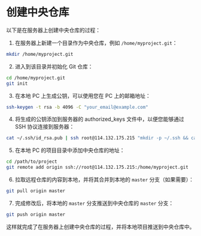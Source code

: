 

# 创建中央仓库

以下是在服务器上创建中央仓库的过程：

1. 在服务器上新建一个目录作为中央仓库，例如 `/home/myproject.git`：

```bash
mkdir /home/myproject.git
```

2. 进入到该目录并初始化 Git 仓库：

```bash
cd /home/myproject.git
git init 
```

3. 在本地 PC 上生成公钥，可以使用您在 PC 上的邮箱地址：

```bash
ssh-keygen -t rsa -b 4096 -C "your_email@example.com"
```

4. 将生成的公钥添加到服务器的 authorized_keys 文件中，以便您能够通过 SSH 协议连接到服务器：

```bash
cat ~/.ssh/id_rsa.pub | ssh root@114.132.175.215 "mkdir -p ~/.ssh && cat >> ~/.ssh/authorized_keys"
```

5. 在本地 PC 的项目目录中添加中央仓库的地址：

```bash
cd /path/to/project
git remote add origin ssh://root@114.132.175.215:/home/myproject.git
```

6. 拉取远程仓库的内容到本地，并将其合并到本地的 `master` 分支（如果需要）：

```bash
git pull origin master
```

7. 完成修改后，将本地的 `master` 分支推送到中央仓库的 `master` 分支：

```bash
git push origin master
```

这样就完成了在服务器上创建中央仓库的过程，并将本地项目推送到中央仓库中。
